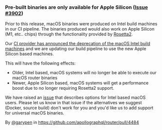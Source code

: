 ### Pre-built binaries are only available for Apple Silicon ([Issue #3902](https://github.com/apollographql/router/issues/3902))

Prior to this release, macOS binaries were produced on Intel build machines in our CI pipeline. The binaries produced would also work on Apple Silicon (M1, etc.. chips) through the functionality provided by [Rosetta2](https://support.apple.com/en-gb/HT211861).

Our [CI provider has announced the deprecation of the macOS Intel build machines](https://discuss.circleci.com/t/macos-intel-support-deprecation-in-january-2024/48718) and we are updating our build pipeline to use the new Apple Silicon based machines.

This will have the following effects:
 - Older, Intel based, macOS systems will no longer be able to execute our macOS router binaries
 - Newer, Apple Silicon based, macOS systems will get a performance boost due to no longer requiring Rosetta2 support.

We have raised an [issue](https://github.com/apollographql/router/issues/4483) that describes options for Intel based macOS users. Please let us know in that issue if the alternatives we suggest (Docker, source build) don't work for you and you'd like us to add support for universal macOS binaries.

By [@garypen](https://github.com/garypen) in https://github.com/apollographql/router/pull/4484